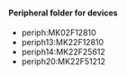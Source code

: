 #### Peripheral folder for devices
* periph:MK02F12810
* periph13:MK22F12810
* periph14:MK22F25612
* periph20:MK22F51212
